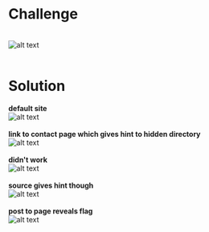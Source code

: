 # Challenge #
<br>![alt text](https://github.com/bzyo/CTFs/blob/master/2018/tuctf/web/imgs/web004.png)
<br><br>
# Solution #
**default site**
<br>![alt text](https://github.com/bzyo/CTFs/blob/master/2018/tuctf/web/imgs/web004-1.png)
<br><br>
**link to contact page which gives hint to hidden directory**
<br>![alt text](https://github.com/bzyo/CTFs/blob/master/2018/tuctf/web/imgs/web004-2.png)
<br><br>
**didn't work**
<br>![alt text](https://github.com/bzyo/CTFs/blob/master/2018/tuctf/web/imgs/web004-3.png)
<br><br>
**source gives hint though**
<br>![alt text](https://github.com/bzyo/CTFs/blob/master/2018/tuctf/web/imgs/web004-4.png)
<br><br>
**post to page reveals flag**
<br>![alt text](https://github.com/bzyo/CTFs/blob/master/2018/tuctf/web/imgs/web004-5.png)
